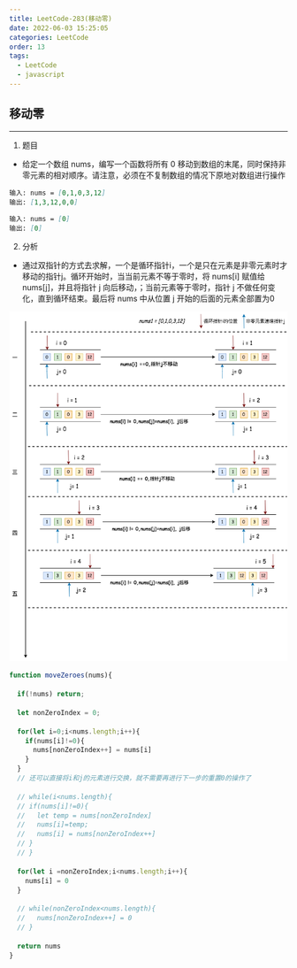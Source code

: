 ```yaml
---
title: LeetCode-283(移动零)
date: 2022-06-03 15:25:05
categories: LeetCode
order: 13
tags:
  - LeetCode
  - javascript
---
```


## 移动零
---
1. 题目
- 给定一个数组 nums，编写一个函数将所有 0 移动到数组的末尾，同时保持非零元素的相对顺序。请注意，必须在不复制数组的情况下原地对数组进行操作

```md
输入: nums = [0,1,0,3,12]
输出: [1,3,12,0,0]
```

```md
输入: nums = [0]
输出: [0]
```

2. 分析
- 通过双指针的方式去求解，一个是循环指针i，一个是只在元素是非零元素时才移动的指针j。循环开始时，当当前元素不等于零时，将 nums[i] 赋值给 nums[j]，并且将指针 j 向后移动，；当前元素等于零时，指针 j 不做任何变化，直到循环结束。最后将 nums 中从位置 j 开始的后面的元素全部置为0

![](./img/moveZero.png)

```js
function moveZeroes(nums){

  if(!nums) return;

  let nonZeroIndex = 0;

  for(let i=0;i<nums.length;i++){
    if(nums[i]!=0){
      nums[nonZeroIndex++] = nums[i]
    }
  }
  // 还可以直接将i和j的元素进行交换，就不需要再进行下一步的重置0的操作了

  // while(i<nums.length){
  // if(nums[i]!=0){
  //   let temp = nums[nonZeroIndex]
  //   nums[i]=temp;
  //   nums[i] = nums[nonZeroIndex++]
  // }
  // }

  for(let i =nonZeroIndex;i<nums.length;i++){
    nums[i] = 0
  }

  // while(nonZeroIndex<nums.length){
  //   nums[nonZeroIndex++] = 0
  // }

  return nums
}
```
